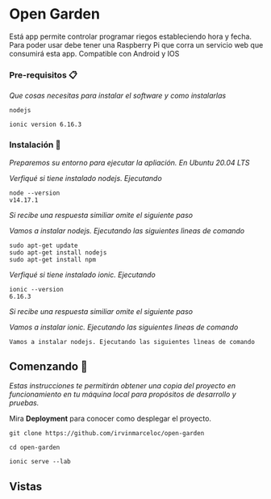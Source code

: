 # Open Garden

Está app permite controlar programar riegos estableciendo hora y fecha. Para poder usar debe tener una Raspberry Pi que corra un servicio web que consumirá esta app. Compatible con Android y IOS


### Pre-requisitos 📋

_Que cosas necesitas para instalar el software y como instalarlas_

```
nodejs 
```
```
ionic version 6.16.3
```

### Instalación 🔧

_Preparemos su entorno para ejecutar la apliación. En Ubuntu 20.04 LTS_

_Verfiqué si tiene instalado nodejs. Ejecutando_

```
node --version
v14.17.1
```

_Si recibe una respuesta similiar omite el siguiente paso_

_Vamos a instalar nodejs. Ejecutando las siguientes lìneas de comando_
```
sudo apt-get update
sudo apt-get install nodejs
sudo apt-get install npm
```
_Verfiqué si tiene instalado ionic. Ejecutando_

```
ionic --version
6.16.3
```

_Si recibe una respuesta similiar omite el siguiente paso_

_Vamos a instalar ionic. Ejecutando las siguientes lìneas de comando_
```
Vamos a instalar nodejs. Ejecutando las siguientes lìneas de comando
```

## Comenzando 🚀

_Estas instrucciones te permitirán obtener una copia del proyecto en funcionamiento en tu máquina local para propósitos de desarrollo y pruebas._

Mira **Deployment** para conocer como desplegar el proyecto.

```
git clone https://github.com/irvinmarceloc/open-garden
```

```
cd open-garden
```

```
ionic serve --lab
```

## Vistas
